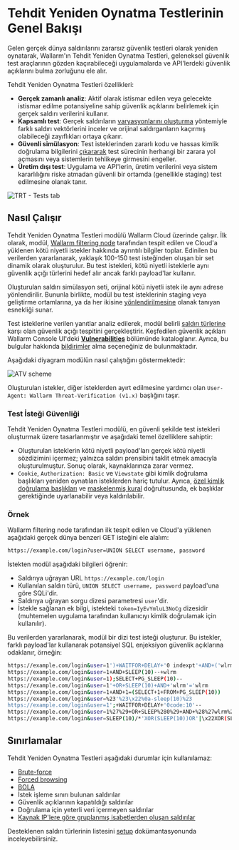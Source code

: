 [al-brute-force-attack]:      ../../attacks-vulns-list.md#brute-force-attack
[al-forced-browsing]:         ../../attacks-vulns-list.md#forced-browsing
[al-bola]:                     ../../attacks-vulns-list.md#broken-object-level-authorization-bola
[img-verification-statuses]:    ../../images/user-guides/events/attack-verification-statuses.png
[img-verified-icon]:            ../../images/user-guides/events/verified.png
[img-error-icon]:               ../../images/user-guides/events/error.png#mini
[img-forced-icon]:              ../../images/user-guides/events/forced.png#mini
[img-sheduled-icon]:            ../../images/user-guides/events/sheduled.png#mini
[img-cloud-icon]:               ../../images/user-guides/events/cloud.png#mini
[img-skip-icon]:                ../../images/user-guides/events/skipped.png#mini
[img-happening-icon]:           ../../images/user-guides/events/happening.png#mini

# Tehdit Yeniden Oynatma Testlerinin Genel Bakışı

Gelen gerçek dünya saldırılarını zararsız güvenlik testleri olarak yeniden oynatarak, Wallarm'ın Tehdit Yeniden Oynatma Testleri, geleneksel güvenlik test araçlarının gözden kaçırabileceği uygulamalarda ve API'lerdeki güvenlik açıklarını bulma zorluğunu ele alır.

Tehdit Yeniden Oynatma Testleri özellikleri:

* **Gerçek zamanlı analiz**: Aktif olarak istismar edilen veya gelecekte istismar edilme potansiyeline sahip güvenlik açıklarını belirlemek için gerçek saldırı verilerini kullanır.   
* **Kapsamlı test**: Gerçek saldırıların [varyasyonlarını oluşturma](#how-it-works) yöntemiyle farklı saldırı vektörlerini inceler ve orijinal saldırganların kaçırmış olabileceği zayıflıkları ortaya çıkarır.    
* **Güvenli simülasyon**: Test isteklerinden zararlı kodu ve hassas kimlik doğrulama bilgilerini [çıkararak](#test-request-security) test sürecinin herhangi bir zarara yol açmasını veya sistemlerin tehlikeye girmesini engeller.   
* **Üretim dışı test**: Uygulama ve API'lerin, üretim verilerini veya sistem kararlılığını riske atmadan güvenli bir ortamda (genellikle staging) test edilmesine olanak tanır. 

![TRT - Tests tab](../../images/vulnerability-detection/trt-tests.png)

## Nasıl Çalışır

Tehdit Yeniden Oynatma Testleri modülü Wallarm Cloud üzerinde çalışır. İlk olarak, modül, [Wallarm filtering node](../../installation/supported-deployment-options.md) tarafından tespit edilen ve Cloud'a yüklenen kötü niyetli istekler hakkında ayrıntılı bilgiler toplar. Edinilen bu verilerden yararlanarak, yaklaşık 100-150 test isteğinden oluşan bir set dinamik olarak oluşturulur. Bu test istekleri, kötü niyetli isteklerle aynı güvenlik açığı türlerini hedef alır ancak farklı payload'lar kullanır.

Oluşturulan saldırı simülasyon seti, orijinal kötü niyetli istek ile aynı adrese yönlendirilir. Bununla birlikte, modül bu test isteklerinin staging veya geliştirme ortamlarına, ya da her ikisine [yönlendirilmesine](setup.md#configure-test-policies) olanak tanıyan esnekliği sunar.

Test isteklerine verilen yanıtlar analiz edilerek, modül belirli [saldırı türlerine](../../attacks-vulns-list.md) karşı olan güvenlik açığı tespitini gerçekleştirir. Keşfedilen güvenlik açıkları Wallarm Console UI'deki [**Vulnerabilities**](../../user-guides/vulnerabilities.md) bölümünde kataloglanır. Ayrıca, bu bulgular hakkında [bildirimler](../../user-guides/settings/integrations/integrations-intro.md) alma seçeneğiniz de bulunmaktadır.

Aşağıdaki diyagram modülün nasıl çalıştığını göstermektedir:

![ATV scheme](../../images/vulnerability-detection/active-threat-verification-scheme-prod.png)

Oluşturulan istekler, diğer isteklerden ayırt edilmesine yardımcı olan `User-Agent: Wallarm Threat-Verification (v1.x)` başlığını taşır.

### Test İsteği Güvenliği

Tehdit Yeniden Oynatma Testleri modülü, en güvenli şekilde test istekleri oluşturmak üzere tasarlanmıştır ve aşağıdaki temel özelliklere sahiptir:

* Oluşturulan isteklerin kötü niyetli payload'ları gerçek kötü niyetli sözdizimini içermez; yalnızca saldırı prensibini taklit etmek amacıyla oluşturulmuştur. Sonuç olarak, kaynaklarınıza zarar vermez.
* `Cookie`, `Authorization: Basic` ve `Viewstate` gibi kimlik doğrulama başlıkları yeniden oynatılan isteklerden hariç tutulur. Ayrıca, [özel kimlik doğrulama başlıkları](setup.md#rewrites) ve [maskelenmiş kural](../../user-guides/rules/sensitive-data-rule.md) doğrultusunda, ek başlıklar gerektiğinde uyarlanabilir veya kaldırılabilir.

### Örnek

Wallarm filtering node tarafından ilk tespit edilen ve Cloud'a yüklenen aşağıdaki gerçek dünya benzeri GET isteğini ele alalım:

```bash
https://example.com/login?user=UNION SELECT username, password
```

İstekten modül aşağıdaki bilgileri öğrenir:

* Saldırıya uğrayan URL `https://example.com/login`
* Kullanılan saldırı türü, `UNION SELECT username, password` payload'una göre SQLi'dir.
* Saldırıya uğrayan sorgu dizesi parametresi `user`'dir.
* İstekle sağlanan ek bilgi, istekteki `token=IyEvYmluL3NoCg` dizesidir (muhtemelen uygulama tarafından kullanıcıyı kimlik doğrulamak için kullanılır).

Bu verilerden yararlanarak, modül bir dizi test isteği oluşturur. Bu istekler, farklı payload'lar kullanarak potansiyel SQL enjeksiyon güvenlik açıklarına odaklanır, örneğin:

```bash
https://example.com/login&user=1')+WAITFOR+DELAY+'0 indexpt'+AND+('wlrm'='wlrm
https://example.com/login&user=1+AND+SLEEP(10)--+wlrm
https://example.com/login&user=1);SELECT+PG_SLEEP(10)--
https://example.com/login&user=1'+OR+SLEEP(10)+AND+'wlrm'='wlrm
https://example.com/login&user=1+AND+1=(SELECT+1+FROM+PG_SLEEP(10))
https://example.com/login&user=%23'%23\x22%0a-sleep(10)%23
https://example.com/login&user=1';+WAITFOR+DELAY+'0code:10'--
https://example.com/login&user=1%27%29+OR+SLEEP%280%29+AND+%28%27wlrm%27%3D%27wlrm
https://example.com/login&user=SLEEP(10)/*'XOR(SLEEP(10))OR'|\x22XOR(SLEEP(10))OR\x22*/
```

## Sınırlamalar

Tehdit Yeniden Oynatma Testleri aşağıdaki durumlar için kullanılamaz:

* [Brute-force][al-brute-force-attack]
* [Forced browsing][al-forced-browsing]
* [BOLA][al-bola]
* İstek işleme sınırı bulunan saldırılar
* Güvenlik açıklarının kapatıldığı saldırılar
* Doğrulama için yeterli veri içermeyen saldırılar
* [Kaynak IP'lere göre gruplanmış isabetlerden oluşan saldırılar](../../admin-en/configuration-guides/protecting-with-thresholds.md)

Desteklenen saldırı türlerinin listesini [setup](setup.md#configure-test-policies) dokümantasyonunda inceleyebilirsiniz.